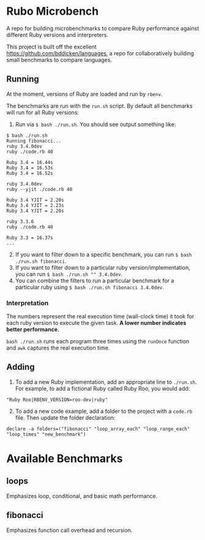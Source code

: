 # Rubo Microbench

A repo for building microbenchmarks to compare Ruby performance against different Ruby versions and interpreters.

This project is built off the excellent https://github.com/bddicken/languages, a repo for collaboratively building small benchmarks to compare languages.

## Running

At the moment, versions of Ruby are loaded and run by `rbenv`.

The benchmarks are run with the `run.sh` script. By default all benchmarks will run for all Ruby versions:

1. Run via `$ bash ./run.sh`.
  You should see output something like:
  
  ```
  $ bash ./run.sh
  Running fibonacci...
  ruby 3.4.0dev
  ruby ./code.rb 40

  Ruby 3.4 = 16.44s
  Ruby 3.4 = 16.53s
  Ruby 3.4 = 16.52s

  ruby 3.4.0dev
  ruby --yjit ./code.rb 40

  Ruby 3.4 YJIT = 2.20s
  Ruby 3.4 YJIT = 2.23s
  Ruby 3.4 YJIT = 2.20s

  ruby 3.3.6
  ruby ./code.rb 40

  Ruby 3.3 = 16.37s
  ...
  ```
2. If you want to filter down to a specific benchmark, you can run `$ bash ./run.sh fibonacci`.
3. If you want to filter down to a particular ruby version/implementation, you can run `$ bash ./run.sh "" 3.4.0dev`.
4. You can combine the filters to run a particular benchmark for a particular ruby using `$ bash ./run.sh fibonacci 3.4.0dev`.

### Interpretation

The numbers represent the real execution time (wall-clock time) it took for each ruby version to execute the given task. **A lower number indicates better performance.**

`bash ./run.sh` runs each program three times using the `runOnce` function and `awk` captures the real execution time.

## Adding

1. To add a new Ruby implementation, add an appropriate line to `./run.sh`. For example, to add a fictional Ruby called Ruby Roo, you would add:

  ```
  "Ruby Roo|RBENV_VERSION=roo-dev|ruby"
  ```
2. To add a new code example, add a folder to the project with a `code.rb` file. Then update the folder declaration:

  ```
  declare -a folders=("fibonacci" "loop_array_each" "loop_range_each" "loop_times" "new_benchmark")
  ```

# Available Benchmarks

## loops

Emphasizes loop, conditional, and basic math performance.

## fibonacci

Emphasizes function call overhead and recursion.

